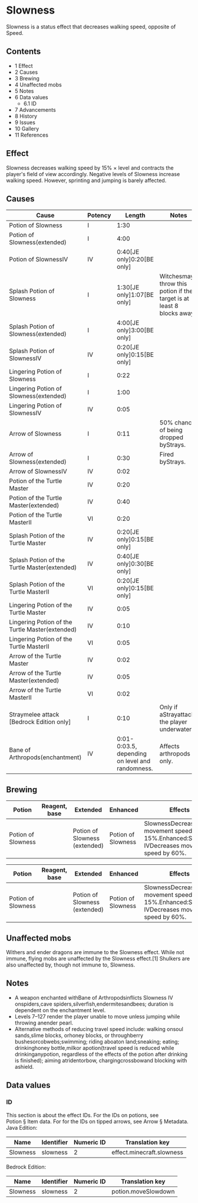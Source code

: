 # Slowness
Slowness is a status effect that decreases walking speed, opposite of Speed.

## Contents
- 1 Effect
- 2 Causes
- 3 Brewing
- 4 Unaffected mobs
- 5 Notes
- 6 Data values
	- 6.1 ID
- 7 Advancements
- 8 History
- 9 Issues
- 10 Gallery
- 11 References

## Effect
Slowness decreases walking speed by 15% × level and contracts the player's field of view accordingly. Negative levels of Slowness increase walking speed. However, sprinting and jumping is barely affected.

## Causes
| Cause                                           | Potency | Length                                          | Notes                                                                   |
|-------------------------------------------------|---------|-------------------------------------------------|-------------------------------------------------------------------------|
| Potion of Slowness                              | I       | 1:30                                            |                                                                         |
| Potion of Slowness(extended)                    | I       | 4:00                                            |                                                                         |
| Potion of SlownessIV                            | IV      | 0:40‌[JE  only]0:20‌[BE  only]                  |                                                                         |
| Splash Potion of Slowness                       | I       | 1:30‌[JE  only]1:07‌[BE  only]                  | Witchesmay throw this potion if their target is at least 8 blocks away. |
| Splash Potion of Slowness(extended)             | I       | 4:00‌[JE  only]3:00‌[BE  only]                  |                                                                         |
| Splash Potion of SlownessIV                     | IV      | 0:20‌[JE  only]0:15‌[BE  only]                  |                                                                         |
| Lingering Potion of Slowness                    | I       | 0:22                                            |                                                                         |
| Lingering Potion of Slowness(extended)          | I       | 1:00                                            |                                                                         |
| Lingering Potion of SlownessIV                  | IV      | 0:05                                            |                                                                         |
| Arrow of Slowness                               | I       | 0:11                                            | 50% chance of being dropped byStrays.                                   |
| Arrow of Slowness(extended)                     | I       | 0:30                                            | Fired byStrays.                                                         |
| Arrow of SlownessIV                             | IV      | 0:02                                            |                                                                         |
| Potion of the Turtle Master                     | IV      | 0:20                                            |                                                                         |
| Potion of the Turtle Master(extended)           | IV      | 0:40                                            |                                                                         |
| Potion of the Turtle MasterII                   | VI      | 0:20                                            |                                                                         |
| Splash Potion of the Turtle Master              | IV      | 0:20‌[JE  only]0:15‌[BE  only]                  |                                                                         |
| Splash Potion of the Turtle Master(extended)    | IV      | 0:40‌[JE  only]0:30‌[BE  only]                  |                                                                         |
| Splash Potion of the Turtle MasterII            | VI      | 0:20‌[JE  only]0:15‌[BE  only]                  |                                                                         |
| Lingering Potion of the Turtle Master           | IV      | 0:05                                            |                                                                         |
| Lingering Potion of the Turtle Master(extended) | IV      | 0:10                                            |                                                                         |
| Lingering Potion of the Turtle MasterII         | VI      | 0:05                                            |                                                                         |
| Arrow of the Turtle Master                      | IV      | 0:02                                            |                                                                         |
| Arrow of the Turtle Master(extended)            | IV      | 0:05                                            |                                                                         |
| Arrow of the Turtle MasterII                    | VI      | 0:02                                            |                                                                         |
| Straymelee attack ‌[Bedrock Edition  only]      | I       | 0:10                                            | Only if aStrayattacks the player underwater.                            |
| Bane of Arthropods(enchantment)                 | IV      | 0:01-0:03.5, depending on level and randomness. | Affects arthropods only.                                                |

## Brewing
| Potion             | Reagent, base | Extended                      | Enhanced           | Effects                                                                                      |
|--------------------|---------------|-------------------------------|--------------------|----------------------------------------------------------------------------------------------|
| Potion of Slowness |               | Potion of Slowness (extended) | Potion of Slowness | SlownessDecreases movement speed by 15%.Enhanced:Slowness IVDecreases movement speed by 60%. |

| Potion             | Reagent, base | Extended                      | Enhanced           | Effects                                                                                      |
|--------------------|---------------|-------------------------------|--------------------|----------------------------------------------------------------------------------------------|
| Potion of Slowness |               | Potion of Slowness (extended) | Potion of Slowness | SlownessDecreases movement speed by 15%.Enhanced:Slowness IVDecreases movement speed by 60%. |

## Unaffected mobs
Withers and ender dragons are immune to the Slowness effect. While not immune, flying mobs are unaffected by the Slowness effect.[1] Shulkers are also unaffected by, though not immune to, Slowness.

## Notes
- A weapon enchanted withBane of Arthropodsinflicts Slowness IV onspiders,cave spiders,silverfish,endermitesandbees; duration is dependent on the enchantment level.
- Levels 7–127 render the player unable to move unless jumping while throwing anender pearl.
- Alternative methods of reducing travel speed include: walking onsoul sands,slime blocks, orhoney blocks, or throughberry bushesorcobwebs;swimming; riding aboaton land;sneaking; eating; drinkinghoney bottle,milkor apotion(travel speed is reduced while drinkinganypotion, regardless of the effects of the potion after drinking is finished); aiming atridentorbow, chargingcrossbowand blocking with ashield.

## Data values
### ID
This section is about the effect IDs.  For the IDs on potions, see Potion § Item data.  For for the IDs on tipped arrows, see Arrow § Metadata.
Java Edition:

| Name     | Identifier | Numeric ID | Translation key           |
|----------|------------|------------|---------------------------|
| Slowness | slowness   | 2          | effect.minecraft.slowness |

Bedrock Edition:

| Name     | Identifier | Numeric ID | Translation key     |
|----------|------------|------------|---------------------|
| Slowness | slowness   | 2          | potion.moveSlowdown |


